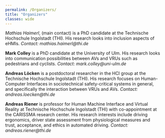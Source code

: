 ```yaml
---
permalink: /Organizers/
title: "Organizers"
classes: wide
---
```


*Mathias Haimerl*,  (main contact) is a PhD candidate at the Technische Hochschule Ingolstadt (THI). His research looks into inclusion aspects of eHMIs. *Contact: mathias.haimerl@<span style="display:none;">thisisnotpartofthedomain-</span>thi.<span style="display:none;">thisnoteither-</span>de*

**Mark Colley** is a PhD candidate at the University of Ulm. His research looks into communication possibilities between AVs and VRUs such as pedestrians and cyclists. *Contact: mark.colley@<span style="display:none;">thisisnotpartofthedomain-</span>uni-ulm.<span style="display:none;">thisnoteither-</span>de*

**Andreas Löcken** is a postdoctoral researcher in the HCI group at the Technische Hochschule Ingolstadt (THI). His research focuses on Human-Computer Interfaces in sociotechnical safety-critical systems in general, and specifically the interaction between VRUs and AVs. *Contact: andreas.loecken@<span style="display:none;">thisisnotpartofthedomain-</span>thi.<span style="display:none;">thisnoteither-</span>de*

**Andreas Riener** is professor for Human Machine Interface and Virtual Reality at Technische Hochschule Ingolstadt (THI) with co-appointment at the CARISSMA research center. His research interests include driving ergonomics, driver state assessment from physiological measures and trust, acceptance, and ethics in automated driving. *Contact: andreas.riener@<span style="display:none;">thisisnotpartofthedomain-</span>thi.<span style="display:none;">thisnoteither-</span>de*
